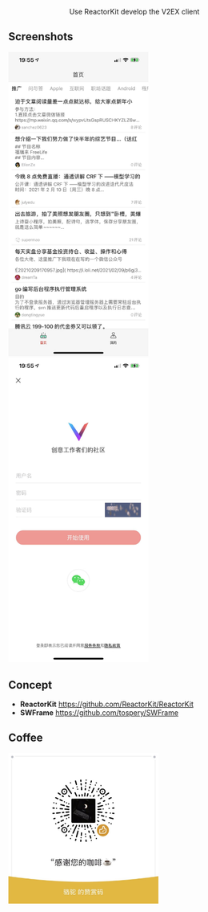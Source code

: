 <p align="center">
  Use ReactorKit develop the V2EX client
</p>

## Screenshots

<img alt="home" src="https://github.com/tospery/V2EX-Swift/blob/main/doc/home.jpg?raw=true" width="280">&nbsp;
<img alt="setting" src="https://github.com/tospery/V2EX-Swift/blob/main/doc/login.jpg?raw=true" width="280">&nbsp;

## Concept
* **ReactorKit** https://github.com/ReactorKit/ReactorKit
* **SWFrame** https://github.com/tospery/SWFrame

## Coffee
<img alt="coffee" src="https://github.com/tospery/V2EX-Swift/blob/main/doc/coffee.jpg?raw=true" width="300">&nbsp;
